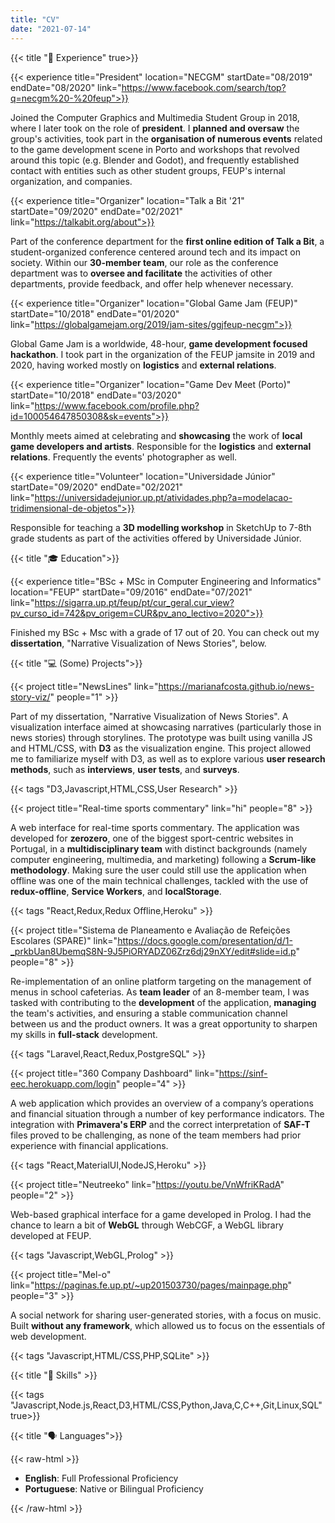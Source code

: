 ```yaml
---
title: "CV"
date: "2021-07-14"
---
```


{{< title "📄 Experience" true>}}

{{< experience title="President" location="NECGM" startDate="08/2019" endDate="08/2020" link="https://www.facebook.com/search/top?q=necgm%20-%20feup">}}

Joined the Computer Graphics and Multimedia Student Group in 2018, where I later took on the role of **president**. I **planned and oversaw** the group's activities, took part in the **organisation of numerous events** related to the game development scene in Porto and workshops that revolved around this topic (e.g. Blender and Godot), and frequently established contact with entities such as other student groups, FEUP's internal organization, and companies.

{{< experience title="Organizer" location="Talk a Bit '21" startDate="09/2020" endDate="02/2021" link="https://talkabit.org/about">}}

Part of the conference department for the **first online edition of Talk a Bit**, a student-organized conference centered around tech and its impact on society. Within our **30-member team**, our role as the conference department was to **oversee and facilitate** the activities of other departments, provide feedback, and offer help whenever necessary. 

{{< experience title="Organizer" location="Global Game Jam (FEUP)" startDate="10/2018" endDate="01/2020" link="https://globalgamejam.org/2019/jam-sites/ggjfeup-necgm">}}

Global Game Jam is a worldwide, 48-hour, **game development focused hackathon**. I took part in the organization of the FEUP jamsite in 2019 and 2020, having worked mostly on **logistics** and **external relations**.

{{< experience title="Organizer" location="Game Dev Meet (Porto)" startDate="10/2018" endDate="03/2020" link="https://www.facebook.com/profile.php?id=100054647850308&sk=events">}}

Monthly meets aimed at celebrating and **showcasing** the work of **local game developers and artists**. Responsible for the **logistics** and **external relations**. Frequently the events' photographer as well.

{{< experience title="Volunteer" location="Universidade Júnior" startDate="09/2020" endDate="02/2021" link="https://universidadejunior.up.pt/atividades.php?a=modelacao-tridimensional-de-objetos">}}

Responsible for teaching a **3D modelling workshop** in SketchUp to 7-8th grade students as part of the activities offered by Universidade Júnior.

{{< title "🎓 Education">}}

{{< experience title="BSc + MSc in Computer Engineering and Informatics" location="FEUP" startDate="09/2016" endDate="07/2021" link="https://sigarra.up.pt/feup/pt/cur_geral.cur_view?pv_curso_id=742&pv_origem=CUR&pv_ano_lectivo=2020">}}

Finished my BSc + Msc with a grade of 17 out of 20. You can check out my **dissertation**, "Narrative Visualization of News Stories", below.

{{< title "💻 (Some) Projects">}}

{{< project title="NewsLines" link="https://marianafcosta.github.io/news-story-viz/" people="1" >}}

Part of my dissertation, "Narrative Visualization of News Stories". A visualization interface aimed at showcasing narratives (particularly those in news stories) through storylines. The prototype was built using vanilla JS and HTML/CSS, with **D3** as the visualization engine. This project allowed me to familiarize myself with D3, as well as to explore various **user research methods**, such as **interviews**, **user tests**, and **surveys**.

{{< tags "D3,Javascript,HTML,CSS,User Research" >}}

{{< project title="Real-time sports commentary" link="hi" people="8" >}}

A web interface for real-time sports commentary. The application was developed for **zerozero**, one of the biggest sport-centric websites in Portugal, in a **multidisciplinary team** with distinct backgrounds (namely computer engineering, multimedia, and marketing) following a **Scrum-like methodology**. Making sure the user could still use the application when offline was one of the main technical challenges, tackled with the use of **redux-offline**, **Service Workers**, and **localStorage**.

{{< tags "React,Redux,Redux Offline,Heroku" >}}

{{< project title="Sistema de Planeamento e Avaliação de Refeições Escolares (SPARE)" link="https://docs.google.com/presentation/d/1-_prkbUan8UbemqS8N-9J5PiORYADZ06Zrz6dj29nXY/edit#slide=id.p" people="8" >}}

Re-implementation of an online platform targeting on the management of menus in school cafeterias. As **team leader** of an 8-member team, I was tasked with contributing to the **development** of the application, **managing** the team's activities, and ensuring a stable communication channel between us and the product owners. It was a great opportunity to sharpen my skills in **full-stack** development.

{{< tags "Laravel,React,Redux,PostgreSQL" >}}

{{< project title="360 Company Dashboard" link="https://sinf-eec.herokuapp.com/login" people="4" >}}

A web application which provides an overview of a company’s operations and financial situation through a number of key performance indicators. The integration with **Primavera's ERP** and the correct interpretation of **SAF-T** files proved to be challenging, as none of the team members had prior experience with financial applications. 

{{< tags "React,MaterialUI,NodeJS,Heroku" >}}

{{< project title="Neutreeko" link="https://youtu.be/VnWfriKRadA" people="2" >}}

Web-based graphical interface for a game developed in Prolog. I had the chance to learn a bit of **WebGL** through WebCGF, a WebGL library developed at FEUP.

{{< tags "Javascript,WebGL,Prolog" >}}

{{< project title="Mel-o" link="https://paginas.fe.up.pt/~up201503730/pages/mainpage.php" people="3" >}}

A social network for sharing user-generated stories, with a focus on music. Built **without any framework**, which allowed us to focus on the essentials of web development. 

{{< tags "Javascript,HTML/CSS,PHP,SQLite" >}}

{{< title "🔧 Skills" >}}

{{< tags "Javascript,Node.js,React,D3,HTML/CSS,Python,Java,C,C++,Git,Linux,SQL" true>}}

{{< title "🗣 Languages">}}

{{< raw-html >}}
<ul class="lang-list">
    <li><strong>English</strong>: Full Professional Proficiency</li>
    <li><strong>Portuguese</strong>: Native or Bilingual Proficiency</li>
</ul>
{{< /raw-html >}}

